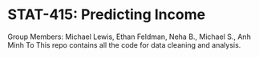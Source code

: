 # STAT-415: Predicting Income
Group Members: Michael Lewis, Ethan Feldman, Neha B., Michael S., Anh Minh To
This repo contains all the code for data cleaning and analysis. 
